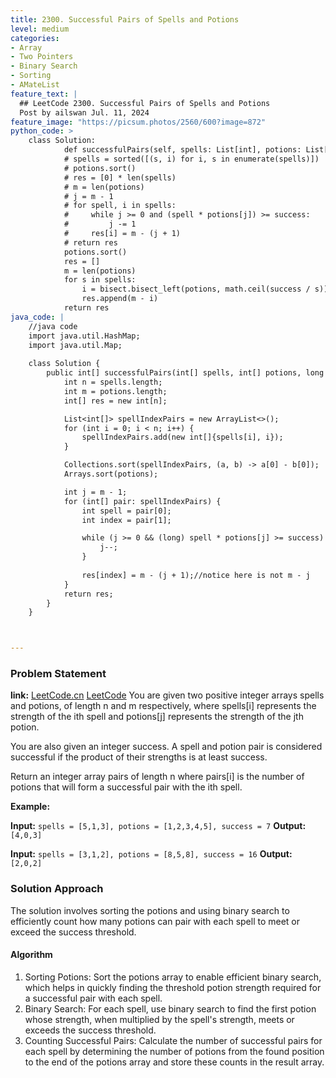 ```yaml
---
title: 2300. Successful Pairs of Spells and Potions
level: medium
categories:
- Array
- Two Pointers
- Binary Search
- Sorting
- AMateList
feature_text: |
  ## LeetCode 2300. Successful Pairs of Spells and Potions
  Post by ailswan Jul. 11, 2024
feature_image: "https://picsum.photos/2560/600?image=872"
python_code: >
    class Solution:
            def successfulPairs(self, spells: List[int], potions: List[int], success: int) -> List[int]:
            # spells = sorted([(s, i) for i, s in enumerate(spells)])
            # potions.sort()
            # res = [0] * len(spells)
            # m = len(potions)
            # j = m - 1
            # for spell, i in spells:
            #     while j >= 0 and (spell * potions[j]) >= success:
            #         j -= 1
            #     res[i] = m - (j + 1)
            # return res
            potions.sort()
            res = []
            m = len(potions)
            for s in spells:
                i = bisect.bisect_left(potions, math.ceil(success / s))
                res.append(m - i)
            return res
java_code: |
    //java code
    import java.util.HashMap;
    import java.util.Map;
    
    class Solution {
        public int[] successfulPairs(int[] spells, int[] potions, long success) {
            int n = spells.length;
            int m = potions.length;
            int[] res = new int[n];

            List<int[]> spellIndexPairs = new ArrayList<>();
            for (int i = 0; i < n; i++) {
                spellIndexPairs.add(new int[]{spells[i], i});
            }

            Collections.sort(spellIndexPairs, (a, b) -> a[0] - b[0]);
            Arrays.sort(potions);

            int j = m - 1;
            for (int[] pair: spellIndexPairs) {
                int spell = pair[0];
                int index = pair[1];

                while (j >= 0 && (long) spell * potions[j] >= success) {
                    j--;
                }
                
                res[index] = m - (j + 1);//notice here is not m - j
            }
            return res;
        }
    }



---
```


### Problem Statement
**link:**
[LeetCode.cn](https://leetcode.cn/problems/successful-pairs-of-spells-and-potions/)
[LeetCode](https://leetcode.com/successful-pairs-of-spells-and-potions/)
You are given two positive integer arrays spells and potions, of length n and m respectively, where spells[i] represents the strength of the ith spell and potions[j] represents the strength of the jth potion.

You are also given an integer success. A spell and potion pair is considered successful if the product of their strengths is at least success.

Return an integer array pairs of length n where pairs[i] is the number of potions that will form a successful pair with the ith spell.



**Example:**

**Input:** `spells = [5,1,3], potions = [1,2,3,4,5], success = 7`
**Output:** `[4,0,3]`

**Input:** `spells = [3,1,2], potions = [8,5,8], success = 16`
**Output:** `[2,0,2]`
 
### Solution Approach
The solution involves sorting the potions and using binary search to efficiently count how many potions can pair with each spell to meet or exceed the success threshold.
#### Algorithm
1. Sorting Potions: Sort the potions array to enable efficient binary search, which helps in quickly finding the threshold potion strength required for a successful pair with each spell.
2. Binary Search: For each spell, use binary search to find the first potion whose strength, when multiplied by the spell's strength, meets or exceeds the success threshold.
3. Counting Successful Pairs: Calculate the number of successful pairs for each spell by determining the number of potions from the found position to the end of the potions array and store these counts in the result array.